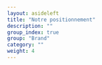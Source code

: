 ```yaml
---
layout: asideleft
title: "Notre positionnement"
description: ""
group_index: true
group: "Brand"
category: ""
weight: 4
---
```


